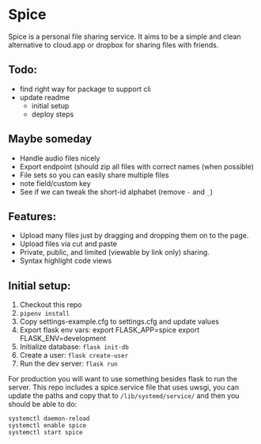 # Spice

Spice is a personal file sharing service. It aims to be a simple and
clean alternative to cloud.app or dropbox for sharing files with
friends.

## Todo:

- find right way for package to support cli
- update readme
  - initial setup
  - deploy steps

## Maybe someday

- Handle audio files nicely
- Export endpoint (should zip all files with correct names
  (when possible)
- File sets so you can easily share multiple files
- note field/custom key
- See if we can tweak the short-id alphabet (remove `-` and `_`)

## Features:

- Upload many files just by dragging and dropping them on to the page.
- Upload files via cut and paste
- Private, public, and limited (viewable by link only) sharing.
- Syntax highlight code views

## Initial setup:

1. Checkout this repo
2. `pipenv install`
3. Copy settings-example.cfg to settings.cfg and update values
4. Export flask env vars:
   export FLASK_APP=spice
   export FLASK_ENV=development
5. Initialize database: `flask init-db`
6. Create a user: `flask create-user`
7. Run the dev server: `flask run`

For production you will want to use something besides flask to run the server.
This repo includes a spice.service file that uses uwsgi, you can update the
paths and copy that to `/lib/systemd/service/` and then you should be able to
do:

```
systemctl daemon-reload
systemctl enable spice
systemctl start spice
```

